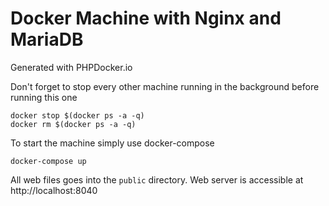 # Docker Machine with Nginx and MariaDB

Generated with PHPDocker.io

Don't forget to stop every other machine running in the background before running this one
```
docker stop $(docker ps -a -q)
docker rm $(docker ps -a -q)
```

To start the machine simply use docker-compose
```
docker-compose up
```

All web files goes into the `public` directory.
Web server is accessible at http://localhost:8040